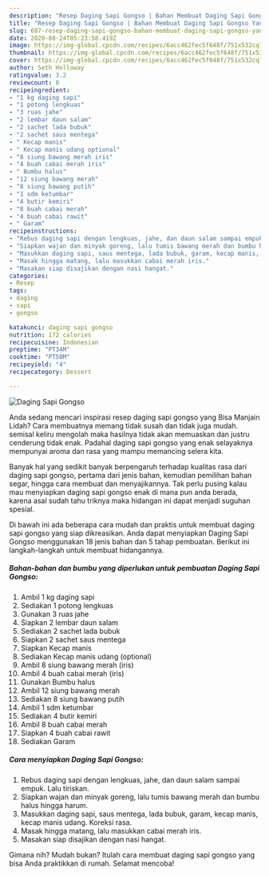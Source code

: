 ```yaml
---
description: "Resep Daging Sapi Gongso | Bahan Membuat Daging Sapi Gongso Yang Enak dan Simpel"
title: "Resep Daging Sapi Gongso | Bahan Membuat Daging Sapi Gongso Yang Enak dan Simpel"
slug: 687-resep-daging-sapi-gongso-bahan-membuat-daging-sapi-gongso-yang-enak-dan-simpel
date: 2020-08-24T05:23:58.419Z
image: https://img-global.cpcdn.com/recipes/6acc462fec5f648f/751x532cq70/daging-sapi-gongso-foto-resep-utama.jpg
thumbnail: https://img-global.cpcdn.com/recipes/6acc462fec5f648f/751x532cq70/daging-sapi-gongso-foto-resep-utama.jpg
cover: https://img-global.cpcdn.com/recipes/6acc462fec5f648f/751x532cq70/daging-sapi-gongso-foto-resep-utama.jpg
author: Seth Holloway
ratingvalue: 3.2
reviewcount: 8
recipeingredient:
- "1 kg daging sapi"
- "1 potong lengkuas"
- "3 ruas jahe"
- "2 lembar daun salam"
- "2 sachet lada bubuk"
- "2 sachet saus mentega"
- " Kecap manis"
- " Kecap manis udang optional"
- "8 siung bawang merah iris"
- "4 buah cabai merah iris"
- " Bumbu halus"
- "12 siung bawang merah"
- "8 siung bawang putih"
- "1 sdm ketumbar"
- "4 butir kemiri"
- "8 buah cabai merah"
- "4 buah cabai rawit"
- " Garam"
recipeinstructions:
- "Rebus daging sapi dengan lengkuas, jahe, dan daun salam sampai empuk. Lalu tiriskan."
- "Siapkan wajan dan minyak goreng, lalu tumis bawang merah dan bumbu halus hingga harum."
- "Masukkan daging sapi, saus mentega, lada bubuk, garam, kecap manis, kecap manis udang. Koreksi rasa."
- "Masak hingga matang, lalu masukkan cabai merah iris."
- "Masakan siap disajikan dengan nasi hangat."
categories:
- Resep
tags:
- daging
- sapi
- gongso

katakunci: daging sapi gongso 
nutrition: 172 calories
recipecuisine: Indonesian
preptime: "PT34M"
cooktime: "PT50M"
recipeyield: "4"
recipecategory: Dessert

---
```



![Daging Sapi Gongso](https://img-global.cpcdn.com/recipes/6acc462fec5f648f/751x532cq70/daging-sapi-gongso-foto-resep-utama.jpg)

Anda sedang mencari inspirasi resep daging sapi gongso yang Bisa Manjain Lidah? Cara membuatnya memang tidak susah dan tidak juga mudah. semisal keliru mengolah maka hasilnya tidak akan memuaskan dan justru cenderung tidak enak. Padahal daging sapi gongso yang enak selayaknya mempunyai aroma dan rasa yang mampu memancing selera kita.

Banyak hal yang sedikit banyak berpengaruh terhadap kualitas rasa dari daging sapi gongso, pertama dari jenis bahan, kemudian pemilihan bahan segar, hingga cara membuat dan menyajikannya. Tak perlu pusing kalau mau menyiapkan daging sapi gongso enak di mana pun anda berada, karena asal sudah tahu triknya maka hidangan ini dapat menjadi suguhan spesial.




Di bawah ini ada beberapa cara mudah dan praktis untuk membuat daging sapi gongso yang siap dikreasikan. Anda dapat menyiapkan Daging Sapi Gongso menggunakan 18 jenis bahan dan 5 tahap pembuatan. Berikut ini langkah-langkah untuk membuat hidangannya.

<!--inarticleads1-->

##### Bahan-bahan dan bumbu yang diperlukan untuk pembuatan Daging Sapi Gongso:

1. Ambil 1 kg daging sapi
1. Sediakan 1 potong lengkuas
1. Gunakan 3 ruas jahe
1. Siapkan 2 lembar daun salam
1. Sediakan 2 sachet lada bubuk
1. Siapkan 2 sachet saus mentega
1. Siapkan  Kecap manis
1. Sediakan  Kecap manis udang (optional)
1. Ambil 8 siung bawang merah (iris)
1. Ambil 4 buah cabai merah (iris)
1. Gunakan  Bumbu halus
1. Ambil 12 siung bawang merah
1. Sediakan 8 siung bawang putih
1. Ambil 1 sdm ketumbar
1. Sediakan 4 butir kemiri
1. Ambil 8 buah cabai merah
1. Siapkan 4 buah cabai rawit
1. Sediakan  Garam




<!--inarticleads2-->

##### Cara menyiapkan Daging Sapi Gongso:

1. Rebus daging sapi dengan lengkuas, jahe, dan daun salam sampai empuk. Lalu tiriskan.
1. Siapkan wajan dan minyak goreng, lalu tumis bawang merah dan bumbu halus hingga harum.
1. Masukkan daging sapi, saus mentega, lada bubuk, garam, kecap manis, kecap manis udang. Koreksi rasa.
1. Masak hingga matang, lalu masukkan cabai merah iris.
1. Masakan siap disajikan dengan nasi hangat.




Gimana nih? Mudah bukan? Itulah cara membuat daging sapi gongso yang bisa Anda praktikkan di rumah. Selamat mencoba!
